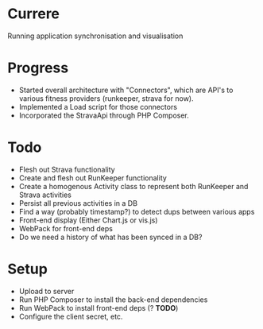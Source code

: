 # Currere
Running application synchronisation and visualisation

# Progress
* Started overall architecture with "Connectors", which are API's to various fitness providers (runkeeper, strava for now).
* Implemented a Load script for those connectors
* Incorporated the StravaApi through PHP Composer.

# Todo
* Flesh out Strava functionality
* Create and flesh out RunKeeper functionality
* Create a homogenous Activity class to represent both RunKeeper and Strava activities
* Persist all previous activities in a DB
* Find a way (probably timestamp?) to detect dups between various apps
* Front-end display (Either Chart.js or vis.js)
* WebPack for front-end deps
* Do we need a history of what has been synced in a DB?

# Setup
* Upload to server
* Run PHP Composer to install the back-end dependencies
* Run WebPack to install front-end deps (? **TODO**)
* Configure the client secret, etc. 